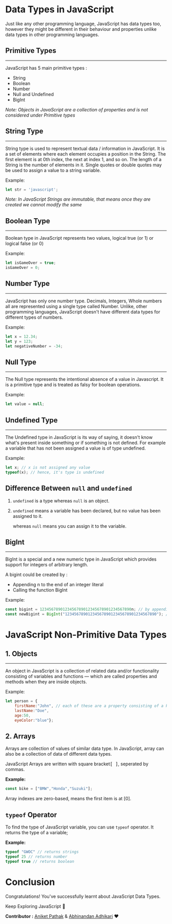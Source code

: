 # Data Types in JavaScript

Just like any other programming language, JavaScript has data types too, however they might be different in their behaviour and properties unlike data types in other programming languages.

## Primitive Types
---
JavaScript has 5 main primitive types :

- String
- Boolean
- Number
- Null and Undefined
- BigInt

*Note: Objects in JavaScript are a collection of properties and is not considered under Primitive types*

## String Type
---
String type is used to represent textual data / information in JavaScript. It is a set of elements where each element occupies a position in the String. The first element is at 0th index, the next at index 1, and so on. The length of a String is the number of elements in it.
Single quotes or double quotes may be used to assign a value to a string variable.

Example:

```js
let str = 'javascript';
```

*Note: In JavaScript Strings are immutable, that means once they are created we cannot modify the same*

## Boolean Type
---
Boolean type in JavaScript represents two values, logical true (or 1) or logical false (or 0)

Example:

```js
let isGameOver = true;
isGameOver = 0;
```

## Number Type
---
JavaScript has only one number type. Decimals, Integers, Whole numbers all are represented using a single type called Number. Unlike, other programming languages, JavaScript doesn't have different data types for different types of numbers.

Example:

```js
let x = 12.34;
let y = 123;
let negativeNumber = -34;
```

## Null Type
---
The Null type represents the intentional absence of a value in Javascript. It is a primitive type and is treated as falsy for boolean operations.

Example:

```js
let value = null;
```

## Undefined Type
---
The Undefined type in JavaScript is its way of saying, it doesn't know what's present inside something or if something is not defined. For example a variable that has not been assigned a value is of type undefined.

Example:

``` js
let x; // x is not assigned any value
typeof(x); // hence, it's type is undefined
```
## Difference Between ```null``` and ```undefined```
1. ```undefined``` is a type whereas ```null``` is an object.
2. ```undefined``` means a variable has been declared, but no value has been assigned to it.

    whereas ```null``` means you can assign it to the variable.

## BigInt
---
BigInt is a special and a new numeric type in JavaScript which provides support for integers of arbitrary length.

A bigint could be created by :

- Appending n to the end of an integer literal 
- Calling the function BigInt

Example:

``` js
const bigint = 1234567890123456789012345678901234567890n; // by appending n at the end
const newBigint = BigInt("1234567890123456789012345678901234567890"); // by calling BigInt function
```
# JavaScript Non-Primitive Data Types

## 1. Objects
---
An object in JavaScript is a collection of related data and/or functionality consisting of variables and functions — which are called properties and methods when they are inside objects.

Example:

``` js
let person = {
    firstName:"John", // each of these are a property consisting of a key-value pair
    lastName:"Doe", 
    age:50, 
    eyeColor:"blue"};
```
## 2. Arrays
Arrays are collection of values of similar data type. In JavaScript, array can also be a collection of data of different data types.

JavaScript Arrays are written with square bracket<kbd>[ ]</kbd>, seperated by commas.

__Example:__
```javascript
const bike = ["BMW","Honda","Suzuki"];
```
Array indexes are zero-based, means the first item is at [0].

## ```typeof``` Operator
To find the type of JavaScript variable, you can use ```typeof``` operator. It returns the type of a variable;

__Example:__
```javascript
typeof "GWOC" // returns strings
typeof 25 // returns number
typeof true // returns boolean
```
# Conclusion
Congratulations! You've successfully learnt about JavaScript Data Types.

Keep Exploring JavaScript :wave:

__Contributor :__  [Aniket Pathak]() & [Abhinandan Adhikari](https://github.com/AbhinandanAdhikari) :heart: 
